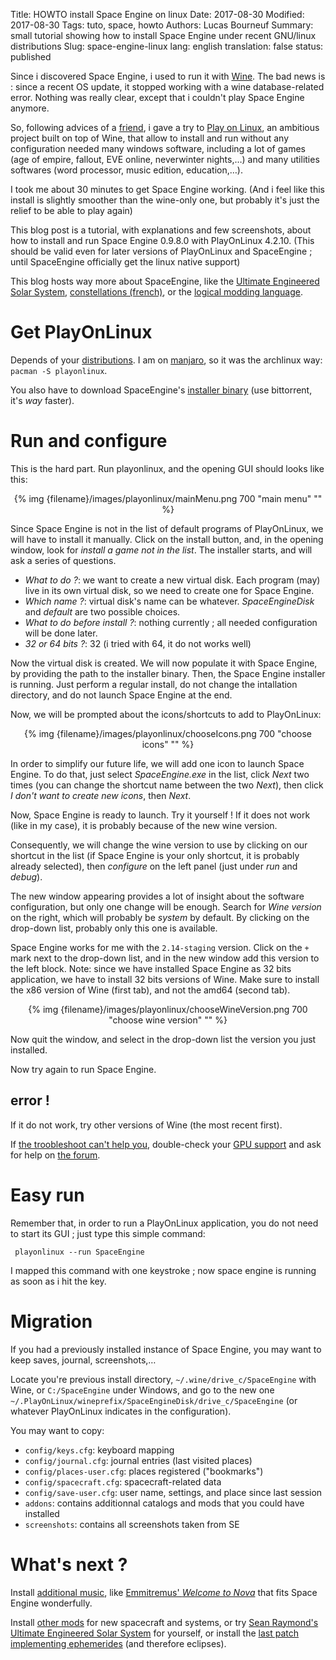 Title: HOWTO install Space Engine on linux
Date: 2017-08-30
Modified: 2017-08-30
Tags: tuto, space, howto
Authors: Lucas Bourneuf
Summary: small tutorial showing how to install Space Engine under recent GNU/linux distributions
Slug: space-engine-linux
lang: english
translation: false
status: published

Since i discovered Space Engine, i used to run it with [Wine](https://en.wikipedia.org/wiki/Wine%20(software)).
The bad news is : since a recent OS update,
it stopped working with a wine database-related error. Nothing was really clear,
except that i couldn't play Space Engine anymore.

So, following advices of a [friend](https://pro-domo.ddns.net/blog),
i gave a try to [Play on Linux](https://en.wikipedia.org/wiki/PlayOnLinux),
an ambitious project built on top of Wine, that allow to install and run without any configuration needed many windows software,
including a lot of games (age of empire, fallout, EVE online, neverwinter nights,…) and many utilities softwares (word processor, music edition, education,…).

I took me about 30 minutes to get Space Engine working.
(And i feel like this install is slightly smoother than the wine-only one, but probably it's just the relief to be able to play again)

This blog post is a tutorial, with explanations and few screenshots, about how to install and run Space Engine 0.9.8.0 with PlayOnLinux 4.2.10.
(This should be valid even for later versions of PlayOnLinux and SpaceEngine ; until SpaceEngine officially get the linux native support)

This blog hosts way more about SpaceEngine, like the [Ultimate Engineered Solar System]({filename}/articles/the-ultimate-engineered-system-on-space-engine_en.mkd),
[constellations (french)]({filename}/articles/constellations-depuis-space-engine_fr.mkd), or the [logical modding language]({filename}/articles/se-lang.mkd).


# Get PlayOnLinux
Depends of your [distributions](https://www.playonlinux.com/en/download.html).
I am on [manjaro](https://manjaro.org/), so it was the archlinux way: `pacman -S playonlinux`.

You also have to download SpaceEngine's [installer binary](http://spaceengine.org/download/spaceengine) (use bittorrent, it's *way* faster).


# Run and configure
This is the hard part. Run playonlinux, and the opening GUI should looks like this:

<center>{% img {filename}/images/playonlinux/mainMenu.png 700 "main menu" "" %}</center>

Since Space Engine is not in the list of default programs of PlayOnLinux, we will have to install it manually.
Click on the install button, and, in the opening window, look for *install a game not in the list*.
The installer starts, and will ask a series of questions.

- *What to do ?*: we want to create a new virtual disk. Each program (may) live in its own virtual disk, so we need to create one for Space Engine.
- *Which name ?*: virtual disk's name can be whatever. *SpaceEngineDisk* and *default* are two possible choices.
- *What to do before install ?*: nothing currently ; all needed configuration will be done later.
- *32 or 64 bits ?*: 32 (i tried with 64, it do not works well)

Now the virtual disk is created. We will now populate it with Space Engine, by providing the path to the installer binary.
Then, the Space Engine installer is running.
Just perform a regular install, do not change the intallation directory, and do not launch Space Engine at the end.

Now, we will be prompted about the icons/shortcuts to add to PlayOnLinux:

<center>{% img {filename}/images/playonlinux/chooseIcons.png 700 "choose icons" "" %}</center>

In order to simplify our future life, we will add one icon to launch Space Engine. To do that, just select *SpaceEngine.exe* in the list,
click *Next* two times (you can change the shortcut name between the two *Next*),
then click *I don't want to create new icons*, then *Next*.

Now, Space Engine is ready to launch. Try it yourself !
If it does not work (like in my case), it is probably because of the new wine version.

Consequently, we will change the wine version to use by clicking on our shortcut in the list
(if Space Engine is your only shortcut, it is probably already selected), then *configure* on the left panel (just under *run* and *debug*).

The new window appearing provides a lot of insight about the software configuration, but only one change will be enough.
Search for *Wine version* on the right, which will probably be *system* by default. By clicking on the drop-down list, probably only this one is available.

Space Engine works for me with the `2.14-staging` version. Click on the `+` mark next to the drop-down list,
and in the new window add this version to the left block.
Note: since we have installed Space Engine as 32 bits application,
we have to install 32 bits versions of Wine. Make sure to install the x86 version of Wine (first tab), and not the amd64 (second tab).

<center>{% img {filename}/images/playonlinux/chooseWineVersion.png 700 "choose wine version" "" %}</center>

Now quit the window, and select in the drop-down list the version you just installed.

Now try again to run Space Engine.


## error !
If it do not work, try other versions of Wine (the most recent first).

If [the troobleshoot can't help you](http://forum.spaceengine.org/viewtopic.php?f=5&t=78),
double-check your [GPU support](https://www.game-debate.com/games/index.php?g_id=7682&canMyGpuRunIt=Space%20Engine)
and ask for help on [the forum](http://forum.spaceengine.org).


# Easy run
Remember that, in order to run a PlayOnLinux application, you do not need to start its GUI ; just type this simple command:

     playonlinux --run SpaceEngine

I mapped this command with one keystroke ; now space engine is running as soon as i hit the key.

# Migration
If you had a previously installed instance of Space Engine, you may want to keep saves, journal, screenshots,…

Locate you're previous install directory, `~/.wine/drive_c/SpaceEngine` with Wine, or `C:/SpaceEngine` under Windows,
and go to the new one `~/.PlayOnLinux/wineprefix/SpaceEngineDisk/drive_c/SpaceEngine` (or whatever PlayOnLinux indicates in the configuration).

You may want to copy:

- `config/keys.cfg`: keyboard mapping
- `config/journal.cfg`: journal entries (last visited places)
- `config/places-user.cfg`: places registered ("bookmarks")
- `config/spacecraft.cfg`: spacecraft-related data
- `config/save-user.cfg`: user name, settings, and place since last session
- `addons`: contains additionnal catalogs and mods that you could have installed
- `screenshots`: contains all screenshots taken from SE


# What's next ?
Install [additional music](http://forum.spaceengine.org/viewtopic.php?f=3&t=163),
like [Emmitremus' *Welcome to Nova*](https://www.jamendo.com/track/1219424/welcome-to-nova) that fits Space Engine wonderfully.

Install [other mods](http://forum.spaceengine.org/viewtopic.php?f=3&t=142) for new spacecraft and systems,
or try [Sean Raymond's Ultimate Engineered Solar System]({filename}/articles/the-ultimate-engineered-system-on-space-engine_en.mkd) for yourself,
or install the [last patch implementing ephemerides](http://spaceengine.org/news/patch0980e/) (and therefore eclipses).

